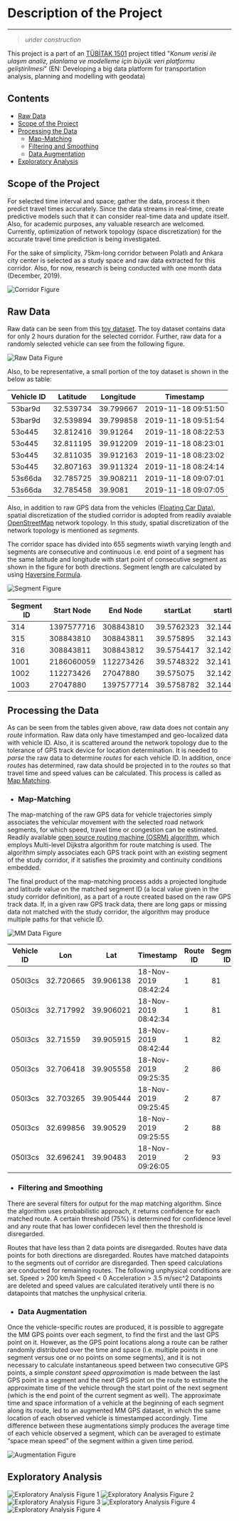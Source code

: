 # Description of the Project
---
> *under construction*


This project is a part of an [TÜBİTAK 1501](https://www.tubitak.gov.tr/en/funds/industry/national-support-programmes/content-1501-industrial-rd-projects-grant-programme) project titled "*Konum verisi ile ulaşım analiz, planlama ve modelleme için büyük veri platformu geliştirilmesi*" (EN: Developing a big data platform for transportation analysis, planning and modelling with geodata)

## Contents

- [Raw Data](#raw-data)
- [Scope of the Project](#scope-of-the-project)
- [Processing the Data](#processing-the-data)
  - [Map-Matching](#map-matching)
  - [Filtering and Smoothing](#filtering-and-smoothing)
  - [Data Augmentation](#data-augmentation)
- [Exploratory Analysis](#exploratory-analysis)

##  Scope of the Project

For selected time interval and space; gather the data, process it then predict travel times accurately. Since the data streams in real-time, create predictive models such that it can consider real-time data and update itself.
Also, for academic purposes, any valuable research are welcomed. Currently, optimization of network topology (space discretization) for the accurate travel time prediction is being investigated.

For the sake of simplicity, 75km-long corridor between Polatlı and Ankara city center is selected as a study space and raw data extracted for this corridor. Also, for now, research is being conducted with one month data (December, 2019).

![Corridor Figure](figs/readme/corridor.png)

## Raw Data

Raw data can be seen from this [toy dataset](https://raw.githubusercontent.com/kkocamaz/GPS_transport/main/input_data/08_00-10_00-non-duplicated.csv). The toy dataset contains data for only 2 hours duration for the selected corridor. Further, raw data for a randomly selected vehicle can see from the following figure.

![Raw Data Figure](figs/readme/raw_data.png)

Also, to be representative, a small portion of the toy dataset is shown in the below as table:

| Vehicle ID | Latitude | Longitude | Timestamp |
| ----------- | ----------- | ----------- | ----------- |
| 53bar9d | 32.539734 | 39.799667 | 2019-11-18 09:51:50
| 53bar9d | 32.539894 | 39.799858 | 2019-11-18 09:51:54
| 53o445 | 32.812416 | 39.91264 | 2019-11-18 08:22:53
| 53o445 | 32.811195 | 39.912209 | 2019-11-18 08:23:01
| 53o445 | 32.811035 | 39.912163 | 2019-11-18 08:23:02
| 53o445 | 32.807163 | 39.911324 | 2019-11-18 08:24:14
| 53s66da | 32.785725 | 39.908211 | 2019-11-18 09:07:01
| 53s66da | 32.785458 | 39.9081 | 2019-11-18 09:07:05


Also, in addition to raw GPS data from the vehicles ([Floating Car Data](https://en.wikipedia.org/wiki/Floating_car_data)), spatial discretization of the studied corridor is adopted from readily avaiable [OpenStreetMap](https://www.openstreetmap.org/) network topology. In this study, spatial discretization of the network topology is mentioned as *segments*.

The corridor space has divided into 655 segments wiwth varying length and segments are consecutive and continuous i.e. end point of a segment has the same latitude and longitude with start point of consecutive segment as shown in the figure for both directions. Segment length are calculated by using [Haversine Formula](https://en.wikipedia.org/wiki/Haversine_formula).

![Segment Figure](figs/readme/segments.png)



| Segment ID | Start Node | End Node | startLat | startLon | endLat | endLon | dir | calc_length |
| ----------- | ----------- | ----------- | ----------- | ----------- | ----------- | ----------- | ----------- | ----------- |
| 314 | 1397577716 | 308843810 | 39.5762323 | 32.1447012 | 39.575895 | 32.1439933 | 1 | 71.33302995 |
| 315 | 308843810 | 308843811 | 39.575895 | 32.1439933 | 39.5754417 | 32.1428217 | 1 | 112.3622857 |
| 316 | 308843811 | 308843812 | 39.5754417 | 32.1428217 | 39.5750067 | 32.1414283 | 1 | 128.8568069 |
| 1001 | 2186060059 | 112273426 | 39.5748322 | 32.1414616 | 39.575075 | 32.1422917 | 2 | 76.10133449 |
| 1002 | 112273426 | 27047880 | 39.575075 | 32.1422917 | 39.5758782 | 32.1445942 | 2 | 216.6242102 |
| 1003 | 27047880 | 1397577714 | 39.5758782 | 32.1445942 | 39.5759738 | 32.1448068 | 2 | 21.0967387 |


## Processing the Data

As can be seen from the tables given above, raw data does not contain any *route* information. Raw data only have timestamped and geo-localized data with vehicle ID. Also, it is scattered around the network topology due to the tolerance of GPS track device for location determination. It is needed to *parse* the raw data to determine *routes* for each vehicle ID. In addition, once *routes* has determined, raw data should be projected in to the *routes* so that travel time and speed values can be calculated. This process is called as [Map Matching](https://en.wikipedia.org/wiki/Map_matching).

-  ### Map-Matching

The map-matching of the raw GPS data for vehicle trajectories simply associates the vehicular movement with the selected road network segments, for which speed, travel time or congestion can be estimated. Readily available [open source routing machine (OSRM) algorithm](http://project-osrm.org/docs/v5.24.0/api/#match-service), which employs Multi-level Dijkstra algorithm for route matching is used. The algorithm simply associates each GPS track point with an existing segment of the study corridor, if it satisfies the proximity and continuity conditions embedded.

The final product of the map-matching process adds a projected longitude and latitude value on the matched segment ID (a local value given in the study corridor definition), as a part of a route created based on the raw GPS track data. If, in a given raw GPS track data, there are long gaps or missing data not matched with the study corridor, the algorithm may produce multiple paths for that vehicle ID.

![MM Data Figure](figs/readme/mm_data.png)

| Vehicle ID | Lon | Lat | Timestamp | Route ID | Segment ID |
| ----------- | ----------- | ----------- | ----------- | ----------- | ----------- |
| 050l3cs | 32.720665 | 39.906138 | 18-Nov-2019 08:42:24 | 1 | 81 |
| 050l3cs | 32.717992 | 39.906021 | 18-Nov-2019 08:42:34 | 1 | 81 |
| 050l3cs | 32.71559 | 39.905915 | 18-Nov-2019 08:42:44 | 1 | 82 |
| 050l3cs | 32.706418 | 39.905558 | 18-Nov-2019 09:25:35 | 2 | 86 |
| 050l3cs | 32.703265 | 39.905444 | 18-Nov-2019 09:25:45 | 2 | 87 |
| 050l3cs | 32.699856 | 39.90529 | 18-Nov-2019 09:25:55 | 2 | 88 |
| 050l3cs | 32.696241 | 39.90483 | 18-Nov-2019 09:26:05 | 2 | 93 |


-  ### Filtering and Smoothing

There are several filters for output for the map matching algorithm. Since the algorithm uses probabilistic approach, it returns confidence for each matched route. A certain threshold (75%) is determined for confidence level and any route that has lower confidecen level then the threshold is disregarded.

Routes that have less than 2 data points are disregarded.
Routes have data points for both directions are disregarded.
Routes have matched datapoints to the segments out of corridor are disregarded.
Then speed calculations are conducted for remaining routes. The following unphysical conditions are set.
Speed > 200 km/h
Speed < 0
Acceleration > 3.5 m/sec^2
Datapoints are deleted and speed values are calculated iteratively until there is no datapoints that matches the unphysical criteria.


-  ### Data Augmentation

Once the vehicle-specific routes are produced, it is possible to aggregate the MM GPS points over each segment, to find the first and the last GPS point on it. However, as the GPS point locations along a route can be rather randomly distributed over the time and space (i.e. multiple points in one segment versus one or no points on some segments), and it is not necessary to calculate instantaneous speed between two consecutive GPS points, a simple *constant speed approximation* is made between the last GPS point in a segment and the next GPS point on the route to estimate the approximate time of the vehicle through the start point of the next segment (which is the end point of the current segment as well). The approximate time and space information of a vehicle at the beginning of each segment along its route, led to an augmented MM GPS dataset, in which the same location of each observed vehicle is timestamped accordingly. Time difference between these augmentations simply produces the average time of each vehicle observed a segment, which can be averaged to estimate “space mean speed” of the segment within a given time period.


![Augmentation Figure](figs/readme/aug_1.png)

## Exploratory Analysis


![Exploratory Analysis Figure 1](figs/readme/eda1.png)
![Exploratory Analysis Figure 2](figs/readme/eda2.png)
![Exploratory Analysis Figure 3](figs/readme/eda3.png)
![Exploratory Analysis Figure 4](figs/readme/eda4.png)
![Exploratory Analysis Figure 4](figs/readme/eda5.png)